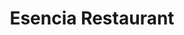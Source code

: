 ---
title: Esencia Restaurant
layout: negocio
slogan: 
web: 
categoria: Restaurante | Repostería | Bar | Café
imagenes: ["/assets/img/directorio/esencia.webp"]
direccion: Mar del Norte #480 Zona Centro 22700 Rosarito, Península de Baja California, México
estado: Baja California
municipio: Rosarito
codigo: 22710
latitude: 
longitude: 
telefono: 661 130 2019
cocina: 
rango: $$
facebook: https://www.facebook.com/esenciarosarito
instagram: https://www.instagram.com/esencia_rosarito/
whatsapp: 661 130 2019
horariodeservicio: Jueves a Martes 9am a 7pm
descripcion: Descubre el placer de los sabores artesanales en Esencia
---